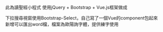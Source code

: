 此為讀聖經小程式
使用jQuery + Bootstrap + Vue.js框架做成

下拉搜尋視窗使用Bootstrap-Select，自己寫了一個Vue的component包起來<br/>
新增可以匯出word檔，檔案為歐陽詢字體，提供練字使用

